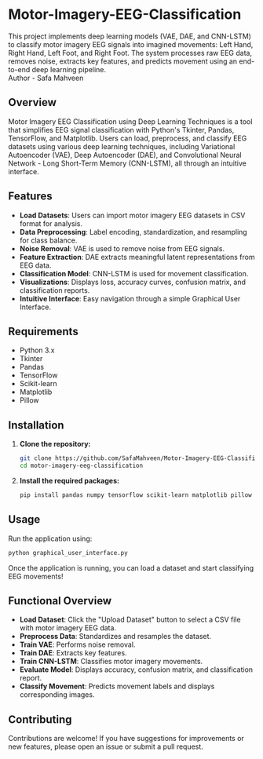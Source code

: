 # Motor-Imagery-EEG-Classification
This project implements deep learning models (VAE, DAE, and CNN-LSTM) to classify motor imagery EEG signals into imagined movements: Left Hand, Right Hand, Left Foot, and Right Foot. The system processes raw EEG data, removes noise, extracts key features, and predicts movement using an end-to-end deep learning pipeline.
<br>
Author - Safa Mahveen
<br>
## Overview
Motor Imagery EEG Classification using Deep Learning Techniques is a tool that simplifies EEG signal classification with Python's Tkinter, Pandas, TensorFlow, and Matplotlib. Users can load, preprocess, and classify EEG datasets using various deep learning techniques, including Variational Autoencoder (VAE), Deep Autoencoder (DAE), and Convolutional Neural Network - Long Short-Term Memory (CNN-LSTM), all through an intuitive interface.

## Features
- **Load Datasets**: Users can import motor imagery EEG datasets in CSV format for analysis.
- **Data Preprocessing**: Label encoding, standardization, and resampling for class balance.
- **Noise Removal**: VAE is used to remove noise from EEG signals.
- **Feature Extraction**: DAE extracts meaningful latent representations from EEG data.
- **Classification Model**: CNN-LSTM is used for movement classification.
- **Visualizations**: Displays loss, accuracy curves, confusion matrix, and classification reports.
- **Intuitive Interface**: Easy navigation through a simple Graphical User Interface.

## Requirements
- Python 3.x
- Tkinter
- Pandas
- TensorFlow
- Scikit-learn
- Matplotlib
- Pillow

## Installation
1. **Clone the repository:**
   ```bash
   git clone https://github.com/SafaMahveen/Motor-Imagery-EEG-Classification.git
   cd motor-imagery-eeg-classification
   ```
2. **Install the required packages:**
   ```bash
   pip install pandas numpy tensorflow scikit-learn matplotlib pillow tkinter
   ```

## Usage
Run the application using:
```bash
python graphical_user_interface.py
```
Once the application is running, you can load a dataset and start classifying EEG movements!

## Functional Overview
- **Load Dataset**: Click the "Upload Dataset" button to select a CSV file with motor imagery EEG data.
- **Preprocess Data**: Standardizes and resamples the dataset.
- **Train VAE**: Performs noise removal.
- **Train DAE**: Extracts key features.
- **Train CNN-LSTM**: Classifies motor imagery movements.
- **Evaluate Model**: Displays accuracy, confusion matrix, and classification report.
- **Classify Movement**: Predicts movement labels and displays corresponding images.

## Contributing
Contributions are welcome! If you have suggestions for improvements or new features, please open an issue or submit a pull request.
